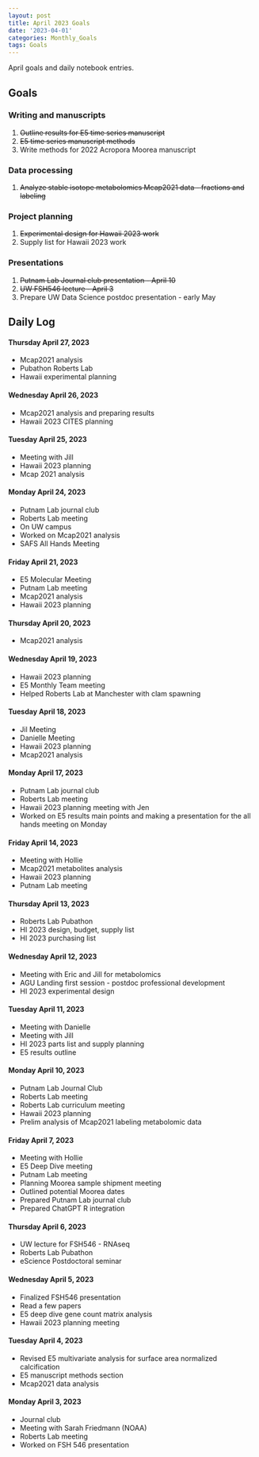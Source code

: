 ```yaml
---
layout: post
title: April 2023 Goals
date: '2023-04-01'
categories: Monthly_Goals
tags: Goals
---
```

April goals and daily notebook entries. 

## Goals  

### Writing and manuscripts 
              
1. ~~Outline results for E5 time series manuscript~~ 
2. ~~E5 time series manuscript methods~~  
3. Write methods for 2022 Acropora Moorea manuscript 

### Data processing  

1. ~~Analyze stable isotope metabolomics Mcap2021 data - fractions and labeling~~    

### Project planning 

1. ~~Experimental design for Hawaii 2023 work~~ 
2. Supply list for Hawaii 2023 work 

### Presentations

1. ~~Putnam Lab Journal club presentation - April 10~~
2. ~~UW FSH546 lecture - April 3~~ 
3. Prepare UW Data Science postdoc presentation - early May 

## **Daily Log**   

#### Thursday April 27, 2023  

- Mcap2021 analysis 
- Pubathon Roberts Lab 
- Hawaii experimental planning

#### Wednesday April 26, 2023  

- Mcap2021 analysis and preparing results 
- Hawaii 2023 CITES planning 

#### Tuesday April 25, 2023  

- Meeting with Jill
- Hawaii 2023 planning 
- Mcap 2021 analysis 

#### Monday April 24, 2023  

- Putnam Lab journal club
- Roberts Lab meeting
- On UW campus
- Worked on Mcap2021 analysis 
- SAFS All Hands Meeting

#### Friday April 21, 2023  

- E5 Molecular Meeting
- Putnam Lab meeting 
- Mcap2021 analysis 
- Hawaii 2023 planning

#### Thursday April 20, 2023  

- Mcap2021 analysis 

#### Wednesday April 19, 2023  

- Hawaii 2023 planning 
- E5 Monthly Team meeting
- Helped Roberts Lab at Manchester with clam spawning

#### Tuesday April 18, 2023  

- Jil Meeting
- Danielle Meeting
- Hawaii 2023 planning 
- Mcap2021 analysis 

#### Monday April 17, 2023  

- Putnam Lab journal club 
- Roberts Lab meeting 
- Hawaii 2023 planning meeting with Jen 
- Worked on E5 results main points and making a presentation for the all hands meeting on Monday

#### Friday April 14, 2023  

- Meeting with Hollie
- Mcap2021 metabolites analysis 
- Hawaii 2023 planning
- Putnam Lab meeting

#### Thursday April 13, 2023  

- Roberts Lab Pubathon
- HI 2023 design, budget, supply list 
- HI 2023 purchasing list 

#### Wednesday April 12, 2023  

- Meeting with Eric and Jill for metabolomics
- AGU Landing first session - postdoc professional development
- HI 2023 experimental design

#### Tuesday April 11, 2023  

- Meeting with Danielle
- Meeting with Jill 
- HI 2023 parts list and supply planning
- E5 results outline 

#### Monday April 10, 2023  

- Putnam Lab Journal Club
- Roberts Lab meeting
- Roberts Lab curriculum meeting 
- Hawaii 2023 planning 
- Prelim analysis of Mcap2021 labeling metabolomic data 

#### Friday April 7, 2023  

- Meeting with Hollie
- E5 Deep Dive meeting 
- Putnam Lab meeting 
- Planning Moorea sample shipment meeting 
- Outlined potential Moorea dates
- Prepared Putnam Lab journal club
- Prepared ChatGPT R integration 

#### Thursday April 6, 2023  

- UW lecture for FSH546 - RNAseq
- Roberts Lab Pubathon 
- eScience Postdoctoral seminar 

#### Wednesday April 5, 2023  

- Finalized FSH546 presentation
- Read a few papers
- E5 deep dive gene count matrix analysis
- Hawaii 2023 planning meeting 

#### Tuesday April 4, 2023  

- Revised E5 multivariate analysis for surface area normalized calcification
- E5 manuscript methods section
- Mcap2021 data analysis 

#### Monday April 3, 2023  

- Journal club
- Meeting with Sarah Friedmann (NOAA)
- Roberts Lab meeting
- Worked on FSH 546 presentation